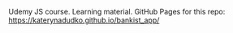 Udemy JS course. Learning material.
GitHub Pages for this repo: https://katerynadudko.github.io/bankist_app/
